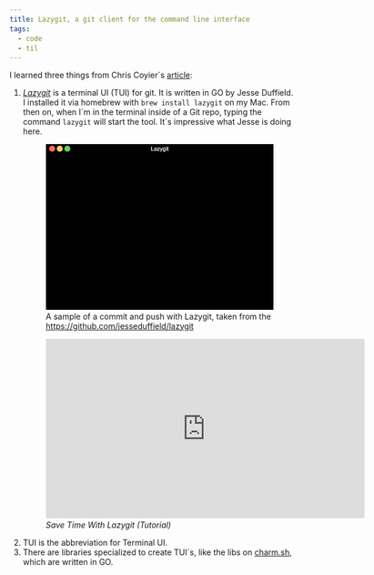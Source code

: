 ```yaml
---
title: Lazygit, a git client for the command line interface
tags:
  - code 
  - til
---
```

I learned three things from Chris Coyier´s [article](https://frontendmasters.com/blog/lazygit/):

1. [<cite>Lazygit</cite>](https://github.com/jesseduffield/lazygit) is a terminal UI (TUI) for git. It is written in GO by Jesse Duffield. I installed it via homebrew with `brew install lazygit` on my Mac. From then on, when I´m in the terminal inside of a Git repo, typing the command  `lazygit` will start the tool. It´s impressive what Jesse is doing here. 
   <figure>
   <img src="/img/code/commit_and_push-compressed.gif">
   <figcaption>A sample of a commit and push with Lazygit, taken from the <a href="https://github.com/jesseduffield/lazygit">https://github.com/jesseduffield/lazygit</a></figcaption>
   </figure>
   <figure><iframe width="560" height="315" src="https://www.youtube.com/embed/VDXvbHZYeKY?si=JjcrP73aYFTD7X0e" title="YouTube video player" frameborder="0" allow="accelerometer; autoplay; clipboard-write; encrypted-media; gyroscope; picture-in-picture; web-share" referrerpolicy="strict-origin-when-cross-origin" allowfullscreen></iframe>
   <figcaption><cite>Save Time With Lazygit (Tutorial)</cite></figcaption>
   </figure>
2. TUI is the abbreviation for Terminal UI.
3. There are libraries specialized to create TUI´s, like the libs on [charm.sh](https://charm.sh), which are written in GO. 

